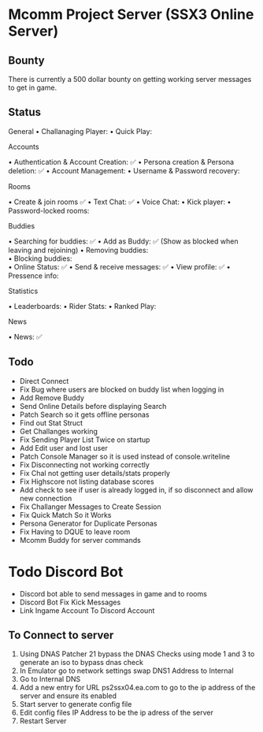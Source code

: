 ﻿# Mcomm Project Server (SSX3 Online Server)

## Bounty
There is currently a 500 dollar bounty on getting working server messages to get in game. 

## Status
General
• Challanaging Player: 
• Quick Play: 

Accounts 

• Authentication & Account Creation: ✅
• Persona creation & Persona deletion: ✅
• Account Management: 
• Username & Password recovery:  

Rooms

• Create & join rooms ✅
• Text Chat: ✅
• Voice Chat: 
• Kick player: 
• Password-locked rooms:

Buddies

• Searching for buddies: ✅ 
• Add as Buddy: ✅ (Show as blocked when leaving and rejoining)
• Removing buddies:  
• Blocking buddies:  
• Online Status: ✅
• Send & receive messages: ✅ 
• View profile: ✅
• Pressence info:

Statistics

• Leaderboards: 
• Rider Stats: 
• Ranked Play: 

News

• News: ✅

## Todo
- Direct Connect
- Fix Bug where users are blocked on buddy list when logging in
- Add Remove Buddy
- Send Online Details before displaying Search
- Patch Search so it gets offline personas
- Find out Stat Struct
- Get Challanges working
- Fix Sending Player List Twice on startup
- Add Edit user and lost user
- Patch Console Manager so it is used instead of console.writeline
- Fix Disconnecting not working correctly
- Fix Chal not getting user details/stats properly
- Fix Highscore not listing database scores
- Add check to see if user is already logged in, if so disconnect and allow new connection
- Fix Challanger Messages to Create Session
- Fix Quick Match So it Works
- Persona Generator for Duplicate Personas
- Fix Having to DQUE to leave room
- Mcomm Buddy for server commands

# Todo Discord Bot
- Discord bot able to send messages in game and to rooms
- Discord Bot Fix Kick Messages
- Link Ingame Account To Discord Account

## To Connect to server
1. Using DNAS Patcher 21 bypass the DNAS Checks using mode 1 and 3 to generate an iso to bypass dnas check
2. In Emulator go to network settings swap DNS1 Address to Internal
3. Go to Internal DNS
4. Add a new entry for URL ps2ssx04.ea.com to go to the ip address of the server and ensure its enabled
5. Start server to generate config file
6. Edit config files IP Address to be the ip adress of the server
7. Restart Server
